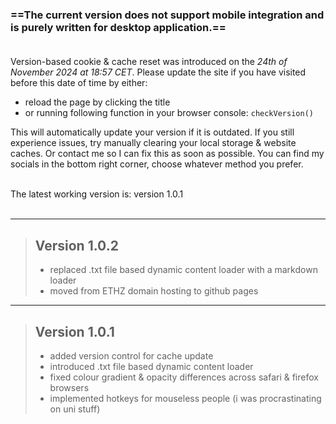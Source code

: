 ### ==The current version does not support mobile integration and is purely written for desktop application.==<br /><br />
  
Version-based cookie & cache reset was introduced on the *24th of November 2024 at 18:57 CET*. Please update the site if you have visited before this date of time by either: 
- reload the page by clicking the title 
- or running following function in your browser console: ```checkVersion()```

This will automatically update your version if it is outdated. If you still experience issues, try manually clearing your local storage & website caches. Or contact me so I can fix this as soon as possible. You can find my socials in the bottom right corner, choose whatever method you prefer. <br /><br />

The latest working version is: version 1.0.1 <br /><br />


---

> ## Version 1.0.2
> - replaced .txt file based dynamic content loader with a markdown loader 
> - moved from ETHZ domain hosting to github pages 

--- 

> ## Version 1.0.1
> - added version control for cache update
> - introduced .txt file based dynamic content loader 
> - fixed colour gradient & opacity differences across safari & firefox browsers 
> - implemented hotkeys for mouseless people (i was procrastinating on uni stuff) 
